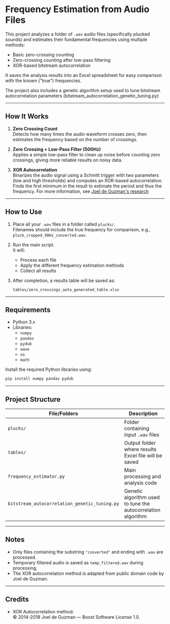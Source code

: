 # Frequency Estimation from Audio Files

This project analyzes a folder of `.wav` audio files (specifically plucked sounds) and estimates their fundamental frequencies using multiple methods:
- Basic zero-crossing counting
- Zero-crossing counting after low-pass filtering
- XOR-based bitstream autocorrelation

It saves the analysis results into an Excel spreadsheet for easy comparison with the known ("true") frequencies.

The project also includes a genetic algorithm setup used to tune bitstream autocorrelation parameters (bitstream_autocorrelation_genetic_tuning.py)

---

## How It Works

1. **Zero Crossing Count**  
   Detects how many times the audio waveform crosses zero, then estimates the frequency based on the number of crossings.

2. **Zero Crossing + Low-Pass Filter (500Hz)**  
   Applies a simple low-pass filter to clean up noise before counting zero crossings, giving more reliable results on noisy data.

3. **XOR Autocorrelation**  
   Binarizes the audio signal using a Schmitt trigger with two parameters (low and high thresholds) and computes an XOR-based autocorrelation. Finds the first minimum in the result to estimate the period and thus the frequency.
   For more information, see [Joel de Guzman's research](https://www.cycfi.com/2018/03/fast-and-efficient-pitch-detection-bitstream-autocorrelation/)

---

## How to Use

1. Place all your `.wav` files in a folder called `plucks/`.  
   Filenames should include the true frequency for comparison, e.g., `pluck_cropped_98Hz_converted.wav`.

2. Run the main script.  
   It will:
   - Process each file
   - Apply the different frequency estimation methods
   - Collect all results

3. After completion, a results table will be saved as:  
   ```
   tables/zero_crossings_auto_generated_table.xlsx
   ```

---

## Requirements

- Python 3.x
- Libraries:
  - `numpy`
  - `pandas`
  - `pydub`
  - `wave`
  - `os`
  - `math`

Install the required Python libraries using:
```bash
pip install numpy pandas pydub
```

---

## Project Structure

| File/Folders        | Description                                |
|---------------------|--------------------------------------------|
| `plucks/`           | Folder containing input `.wav` files       |
| `tables/`           | Output folder where results Excel file will be saved |
| `frequency_estimator.py`    | Main processing and analysis code          |
| `bitstream_autocorrelation_genetic_tuning.py` | Genetic algorithm used to tune the autocorrelation algorithm |

---

## Notes

- Only files containing the substring `"converted"` and ending with `.wav` are processed.
- Temporary filtered audio is saved as `temp_filtered.wav` during processing.
- The XOR autocorrelation method is adapted from public domain code by Joel de Guzman.

---

## Credits

- XOR Autocorrelation method:  
  © 2014-2018 Joel de Guzman — Boost Software License 1.0.
